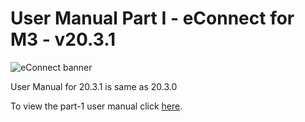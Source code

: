 #  User Manual Part I - eConnect for M3 - v20.3.1

![eConnect banner](../../../../images/banner-econnect-m3.jpg)

User Manual for 20.3.1 is same as 20.3.0

To view the part-1 user manual click [here](../20.3.0/usermanual-econnect-m3-part-1.md).
